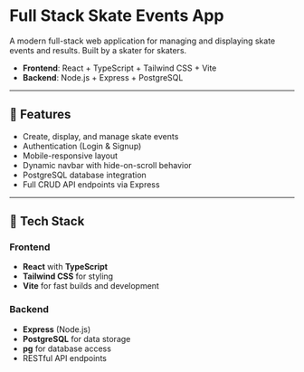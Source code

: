 # Full Stack Skate Events App

A modern full-stack web application for managing and displaying skate events and results. Built by a skater for skaters.

- **Frontend**: React + TypeScript + Tailwind CSS + Vite
- **Backend**: Node.js + Express + PostgreSQL

---

## 🚀 Features

- Create, display, and manage skate events
- Authentication (Login & Signup)
- Mobile-responsive layout
- Dynamic navbar with hide-on-scroll behavior
- PostgreSQL database integration
- Full CRUD API endpoints via Express

---

## 🧱 Tech Stack

### Frontend

- **React** with **TypeScript**
- **Tailwind CSS** for styling
- **Vite** for fast builds and development

### Backend

- **Express** (Node.js)
- **PostgreSQL** for data storage
- **pg** for database access
- RESTful API endpoints







